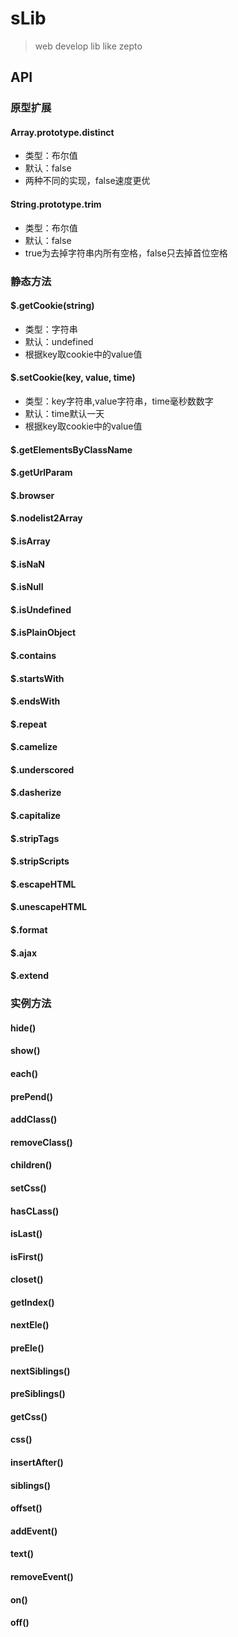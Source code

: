 # sLib

> web develop lib like zepto

## API

### 原型扩展

#### Array.prototype.distinct
- 类型：布尔值
- 默认：false
- 两种不同的实现，false速度更优

#### String.prototype.trim
- 类型：布尔值
- 默认：false
- true为去掉字符串内所有空格，false只去掉首位空格

### 静态方法

#### $.getCookie(string)
- 类型：字符串
- 默认：undefined
- 根据key取cookie中的value值

#### $.setCookie(key, value, time)
- 类型：key字符串,value字符串，time毫秒数数字
- 默认：time默认一天
- 根据key取cookie中的value值

#### $.getElementsByClassName

#### $.getUrlParam

#### $.browser

#### $.nodelist2Array

#### $.isArray

#### $.isNaN

#### $.isNull

#### $.isUndefined

#### $.isPlainObject

#### $.contains

#### $.startsWith

#### $.endsWith

#### $.repeat

#### $.camelize

#### $.underscored

#### $.dasherize

#### $.capitalize

#### $.stripTags

#### $.stripScripts

#### $.escapeHTML

#### $.unescapeHTML

#### $.format

#### $.ajax

#### $.extend

### 实例方法

#### hide()

#### show()

#### each()

#### prePend()

#### addClass()

#### removeClass()

#### children()

#### setCss()

#### hasCLass()

#### isLast()

#### isFirst()

#### closet()

#### getIndex()

#### nextEle()

#### preEle()

#### nextSiblings()

#### preSiblings()

#### getCss()

#### css()

#### insertAfter()

#### siblings()

#### offset()

#### addEvent()

#### text()

#### removeEvent()

#### on()

#### off()

